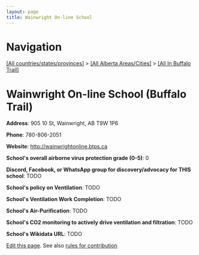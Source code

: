 ```yaml
---
layout: page
title: Wainwright On-line School
---
```

# Navigation

[[All countries/states/provinces]](../../..) > [[All Alberta Areas/Cities]](../..) > [[All In Buffalo Trail]](..)

# Wainwright On-line School (Buffalo Trail)

**Address**: 905 10 St, Wainwright, AB T9W 1P6

**Phone**: 780-806-2051

**Website**: <http://wainwrightonline.btps.ca>

**School's overall airborne virus protection grade (0-5)**: 0

**Discord, Facebook, or WhatsApp group for discovery/advocacy for THIS school**: TODO

**School's policy on Ventilation**: TODO

**School's Ventilation Work Completion**: TODO

**School's Air-Purification**: TODO

**School's CO2 monitoring to actively drive ventilation and filtration**: TODO

**School's Wikidata URL**: TODO


[Edit this page](https://github.com/ventilate-schools/AB/edit/main/./Buffalo_Trail/Wainwright_On-line_School.md). See also [rules for contribution](../../../contribution-rules/)